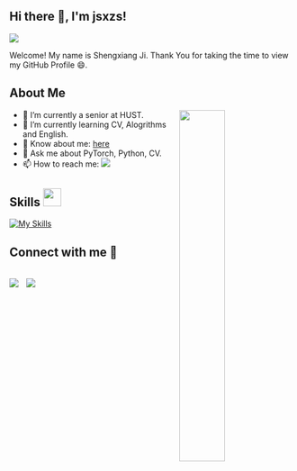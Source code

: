 <link
  rel="stylesheet"
  href="https://cdn.jsdelivr.net/gh/dheereshagrwal/colored-icons@master/ci.min.css"
/>

## Hi there 👋, I'm jsxzs!

<!--
**jsxzs/jsxzs** is a ✨ _special_ ✨ repository because its `README.md` (this file) appears on your GitHub profile.

Here are some ideas to get you started:

- 🔭 I’m currently working on ...
- 🌱 I’m currently learning ...
- 👯 I’m looking to collaborate on ...
- 🤔 I’m looking for help with ...
- 💬 Ask me about ...
- 📫 How to reach me: ...
- 😄 Pronouns: ...
- ⚡ Fun fact: ...
-->

![](https://komarev.com/ghpvc/?username=jsxzs)

Welcome! My name is Shengxiang Ji. Thank You for taking the time to view my GitHub Profile :smile:.

<h2>About Me</h2>

<img align="right" width="40%" src="https://media.giphy.com/media/SWoSkN6DxTszqIKEqv/giphy.gif" />

-  🔭 I’m currently a senior at HUST.</li>
- 🌱 I’m currently learning CV, Alogrithms and English.</li>
- 👀 Know about me: <a href='https://jsxzs.github.io/'>here</a>
- 💬 Ask me about PyTorch, Python, CV.</li>
- 📫 How to reach me: <a href = "mailto: jishengxiangzs@gmail.com"><img src='https://img.shields.io/badge/Gmail-D14836?style=for-the-badge&logo=gmail&logoColor=white'></a></li>
  

<h2> Skills <img src = "https://media2.giphy.com/media/QssGEmpkyEOhBCb7e1/giphy.gif?cid=ecf05e47a0n3gi1bfqntqmob8g9aid1oyj2wr3ds3mg700bl&rid=giphy.gif" width = 32px></h2>

[![My Skills](https://skillicons.dev/icons?i=pytorch,py,tensorflow,mysql,git,c,cpp,md,latex,flask&theme=light)](https://skillicons.dev)


<h2>Connect with me 🤝</h2>

<div align="left" class="icons-social" style="margin-left: 10px;">
  <a href='https://twitter.com/JShengxian94831'><i class="ci ci-twitter-circle ci-3x"></i></a>
  <a style="margin-left: 10px;" href='https://www.facebook.com/profile.php?id=100091492626742'><i class="ci ci-facebook ci-3x" ></i></a>
  <a style="margin-left: 10px;" href='https://github.com/jsxzs'><i class="ci ci-github ci-3x" ></i></a>
  <a style="margin-left: 10px;" href= "mailto: jishengxiangzs@gmail.com"><i class="ci ci-gmail ci-3x" ></i></a>
  <a style="margin-left: 10px;" href="https://www.instagram.com/jsx.zs/"><i class="ci ci-instagram ci-3x" ></i></a>
</div>

<br>

<div align="left">
  <img src='https://github-readme-stats.vercel.app/api/top-langs/?username=jsxzs&langs_count=8&layout=compact&theme=radical'>
  <img style="margin-left: 10px;" src='https://github-readme-stats.vercel.app/api?username=jsxzs&show_icons=true&hide_border=true&theme=radical'>
</div>
